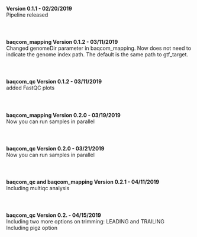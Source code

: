 <b> Version 0.1.1 - 02/20/2019 </b><br>
  Pipeline released<br><br>
  <h1></h1>
<b> baqcom_mapping Version 0.1.2 - 03/11/2019 </b><br>
  Changed genomeDir parameter in baqcom_mapping. Now does not need to indicate the genome index path. The default is the same path to gtf_target.<br><br>
 <h1></h1>
<b> baqcom_qc Version 0.1.2 - 03/11/2019 </b><br>
  added FastQC plots<br><br>
<h1></h1>
<b> baqcom_mapping Version 0.2.0 - 03/19/2019 </b><br>
  Now you can run samples in parallel <br><br>
<h1></h1>
<b> baqcom_qc Version 0.2.0 - 03/21/2019 </b><br>
  Now you can run samples in parallel <br><br>
<h1></h1>
<b> baqcom_qc and baqcom_mapping Version 0.2.1 - 04/11/2019 </b><br>
  Including multiqc analysis <br><br>
<h1></h1>
<b> baqcom_qc Version 0.2. - 04/15/2019 </b><br>
  Including two more options on trimming: LEADING and TRAILING <br>
  Including pigz option<br><br>
<h1></h1>
